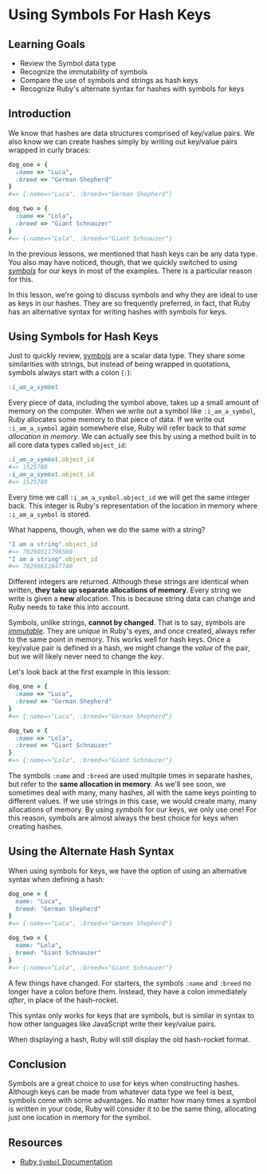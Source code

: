 # Using Symbols For Hash Keys

## Learning Goals

- Review the Symbol data type
- Recognize the immutability of symbols
- Compare the use of symbols and strings as hash keys
- Recognize Ruby's alternate syntax for hashes with symbols for keys

## Introduction

We know that hashes are data structures comprised of key/value pairs. We also
know we can create hashes simply by writing out key/value pairs wrapped in curly
braces:

```ruby
dog_one = {
  :name => "Luca",
  :breed => "German Shepherd"
}
#=> {:name=>"Luca", :breed=>"German Shepherd"}

dog_two = {
  :name => "Lola",
  :breed => "Giant Schnauzer"
}
#=> {:name=>"Lola", :breed=>"Giant Schnauzer"}
```

In the previous lessons, we mentioned that hash keys can be any data type. You
also may have noticed, though, that we quickly switched to using
[_symbols_][symbols] for our keys in most of the examples. There is a particular
reason for this.

In this lesson, we're going to discuss symbols and why they are ideal to use as
keys in our hashes. They are so frequently preferred, in fact, that Ruby has an
alternative syntax for writing hashes with symbols for keys.

## Using Symbols for Hash Keys

Just to quickly review, [symbols][symbols] are a scalar data type. They share some
similarities with strings, but instead of being wrapped in quotations, symbols
always start with a colon (`:`):

```ruby
:i_am_a_symbol
```

Every piece of data, including the symbol above, takes up a small amount of
memory on the computer. When we write out a symbol like `:i_am_a_symbol`, Ruby
allocates some memory to that piece of data. If we write out `:i_am_a_symbol`
again somewhere else, Ruby will refer back to that _same allocation in memory_.
We can actually see this by using a method built in to all core data types
called `object_id`:

```ruby
:i_am_a_symbol.object_id
#=> 1525788
:i_am_a_symbol.object_id
#=> 1525788
```

Every time we call `:i_am_a_symbol.object_id` we will get the same integer back.
This integer is Ruby's representation of the location in memory where
`:i_am_a_symbol` is stored.

What happens, though, when we do the same with a string?

```ruby
"I am a string".object_id
#=> 70298611796560
"I am a string".object_id
#=> 70298611847740
```

Different integers are returned. Although these strings are identical when
written, **they take up separate allocations of memory**. Every string we write
is given a **new** allocation. This is because string data can change and Ruby
needs to take this into account.

Symbols, unlike strings, **cannot by changed**. That is to say, symbols are
[_immutable_][immutable]. They are _unique_ in Ruby's eyes, and once created,
always refer to the same point in memory. This works well for hash keys. Once a
key/value pair is defined in a hash, we might change the _value_ of the pair,
but we will likely never need to change the _key_.

Let's look back at the first example in this lesson:

```ruby
dog_one = {
  :name => "Luca",
  :breed => "German Shepherd"
}
#=> {:name=>"Luca", :breed=>"German Shepherd"}

dog_two = {
  :name => "Lola",
  :breed => "Giant Schnauzer"
}
#=> {:name=>"Lola", :breed=>"Giant Schnauzer"}
```

The symbols `:name` and `:breed` are used multiple times in separate hashes, but
refer to the **same allocation in memory**. As we'll see soon, we sometimes deal
with many, many hashes, all with the same keys pointing to different values. If
we use strings in this case, we would create many, many allocations of
memory. By using _symbols_ for our keys, we only use one! For this reason,
symbols are almost always the best choice for keys when creating hashes.

## Using the Alternate Hash Syntax

When using symbols for keys, we have the option of using an alternative syntax
when defining a hash:

```ruby
dog_one = {
  name: "Luca",
  breed: "German Shepherd"
}
#=> {:name=>"Luca", :breed=>"German Shepherd"}

dog_two = {
  name: "Lola",
  breed: "Giant Schnauzer"
}
#=> {:name=>"Lola", :breed=>"Giant Schnauzer"}
```

A few things have changed. For starters, the symbols `:name` and `:breed` no
longer have a colon before them. Instead, they have a colon immediately _after_,
in place of the hash-rocket.

This syntax only works for keys that are symbols, but is similar in syntax to
how other languages like JavaScript write their key/value pairs.

When displaying a hash, Ruby will still display the old hash-rocket format.

## Conclusion

Symbols are a great choice to use for keys when constructing hashes. Although
keys can be made from whatever data type we feel is best, symbols come with
some advantages. No matter how many times a symbol is written in your code, Ruby
will consider it to be the same thing, allocating just one location in memory
for the symbol.

## Resources

* [Ruby `Symbol` Documentation][symbols]

[immutable]: https://en.wikipedia.org/wiki/Immutable_object
[symbols]: https://ruby-doc.org/core-2.6.3/Symbol.html
